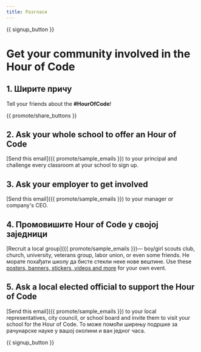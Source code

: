 ```yaml
---
title: Разгласи
---
```


{{ signup_button }}

# Get your community involved in the Hour of Code

## 1. Ширите причу

Tell your friends about the **#HourOfCode**!

{{ promote/share_buttons }}

## 2. Ask your whole school to offer an Hour of Code

[Send this email]({{ promote/sample_emails }}) to your principal and challenge every classroom at your school to sign up.

## 3. Ask your employer to get involved

[Send this email]({{ promote/sample_emails }}) to your manager or company's CEO.

## 4. Промовишите Hour of Code у својој заједници

[Recruit a local group]({{ promote/sample_emails }})— boy/girl scouts club, church, university, veterans group, labor union, or even some friends. Не морате похађати школу да бисте стекли неке нове вештине. Use these [posters, banners, stickers, videos and more](/promote/resources) for your own event.

## 5. Ask a local elected official to support the Hour of Code

[Send this email]({{ promote/sample_emails }}) to your local representatives, city council, or school board and invite them to visit your school for the Hour of Code. То може помоћи ширењу подршке за рачунарске науке у вашој околини и ван једног часа.

{{ signup_button }}